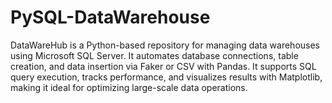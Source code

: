 # PySQL-DataWarehouse
DataWareHub is a Python-based repository for managing data warehouses using Microsoft SQL Server. It automates database connections, table creation, and data insertion via Faker or CSV with Pandas. It supports SQL query execution, tracks performance, and visualizes results with Matplotlib, making it ideal for optimizing large-scale data operations.
